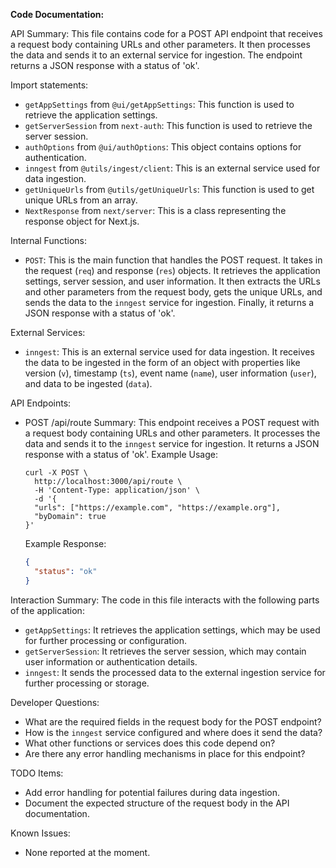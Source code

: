 **Code Documentation:**

API Summary:
This file contains code for a POST API endpoint that receives a request body containing URLs and other parameters. It then processes the data and sends it to an external service for ingestion. The endpoint returns a JSON response with a status of 'ok'.

Import statements:
- `getAppSettings` from `@ui/getAppSettings`: This function is used to retrieve the application settings.
- `getServerSession` from `next-auth`: This function is used to retrieve the server session.
- `authOptions` from `@ui/authOptions`: This object contains options for authentication.
- `inngest` from `@utils/ingest/client`: This is an external service used for data ingestion.
- `getUniqueUrls` from `@utils/getUniqueUrls`: This function is used to get unique URLs from an array.
- `NextResponse` from `next/server`: This is a class representing the response object for Next.js.

Internal Functions:
- `POST`: This is the main function that handles the POST request. It takes in the request (`req`) and response (`res`) objects. It retrieves the application settings, server session, and user information. It then extracts the URLs and other parameters from the request body, gets the unique URLs, and sends the data to the `inngest` service for ingestion. Finally, it returns a JSON response with a status of 'ok'.

External Services:
- `inngest`: This is an external service used for data ingestion. It receives the data to be ingested in the form of an object with properties like version (`v`), timestamp (`ts`), event name (`name`), user information (`user`), and data to be ingested (`data`).

API Endpoints:
- POST /api/route
  Summary: This endpoint receives a POST request with a request body containing URLs and other parameters. It processes the data and sends it to the `inngest` service for ingestion. It returns a JSON response with a status of 'ok'.
  Example Usage:
  ```
  curl -X POST \
    http://localhost:3000/api/route \
    -H 'Content-Type: application/json' \
    -d '{
    "urls": ["https://example.com", "https://example.org"],
    "byDomain": true
  }'
  ```
  Example Response:
  ```json
  {
    "status": "ok"
  }
  ```

Interaction Summary:
The code in this file interacts with the following parts of the application:
- `getAppSettings`: It retrieves the application settings, which may be used for further processing or configuration.
- `getServerSession`: It retrieves the server session, which may contain user information or authentication details.
- `inngest`: It sends the processed data to the external ingestion service for further processing or storage.

Developer Questions:
- What are the required fields in the request body for the POST endpoint?
- How is the `inngest` service configured and where does it send the data?
- What other functions or services does this code depend on?
- Are there any error handling mechanisms in place for this endpoint?

TODO Items:
- Add error handling for potential failures during data ingestion.
- Document the expected structure of the request body in the API documentation.

Known Issues:
- None reported at the moment.